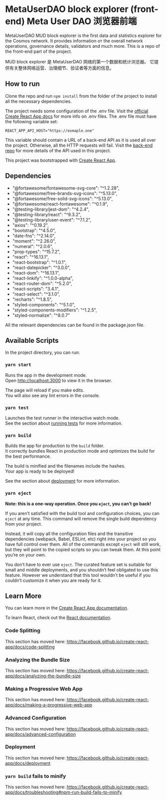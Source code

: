 
# MetaUserDAO block explorer (front-end) Meta User DAO 浏览器前端

MetaUserDAO MUD block explorer is the first data and statistics explorer for the Cosmos network. It provides information oт the overall network operations, governance details, validators and much more. 
This is a repo of the front-end part of the project.

MUD block explorer 是 MetaUserDAO 网络的第一个数据和统计浏览器。 它提供有关整体网络运营、治理细节、验证者等方面的信息。

## How to run

Clone the repo and run `npm install` from the folder of the project to install all the necessary dependencies.

The project needs some configuration of the .env file. Visit the [official  Create React App docs](https://create-react-app.dev/docs/adding-custom-environment-variables/) for more info on .env files. The .env file must have the
 following variable set:

`REACT_APP_API_HOST="https://exmaple.one"`

This variable should contain a URL of a back-end API as it is used all over the project. Otherwise, all the
HTTP requests will fail. Visit the [back-end repo](https://github.com/everstake/cosmoscan-api) for more details of
 the API used in this project.

This project was bootstrapped with [Create React App](https://github.com/facebook/create-react-app).

## Dependencies

* "@fortawesome/fontawesome-svg-core": "^1.2.28",
* "@fortawesome/free-brands-svg-icons": "^5.13.0",
* "@fortawesome/free-solid-svg-icons": "^5.13.0",
* "@fortawesome/react-fontawesome": "^0.1.9",
* "@testing-library/jest-dom": "^4.2.4",
* "@testing-library/react": "^9.3.2",
* "@testing-library/user-event": "^7.1.2",
* "axios": "^0.19.2",
* "bootstrap": "^4.5.0",
* "date-fns": "^2.14.0",
* "moment": "^2.26.0",
* "numeral": "^2.0.6",
* "prop-types": "^15.7.2",
* "react": "^16.13.1",
* "react-bootstrap": "^1.0.1",
* "react-datepicker": "^3.0.0",
* "react-dom": "^16.13.1",
* "react-linkify": "^1.0.0-alpha",
* "react-router-dom": "^5.2.0",
* "react-scripts": "3.4.1",
* "react-select": "^3.1.0",
* "recharts": "^1.8.5",
* "styled-components": "^5.1.0",
* "styled-components-modifiers": "^1.2.5",
* "styled-normalize": "^8.0.7"

All the relevant dependencies can be found in the package.json file.


## Available Scripts

In the project directory, you can run:

### `yarn start`

Runs the app in the development mode.<br />
Open [http://localhost:3000](http://localhost:3000) to view it in the browser.

The page will reload if you make edits.<br />
You will also see any lint errors in the console.

### `yarn test`

Launches the test runner in the interactive watch mode.<br />
See the section about [running tests](https://facebook.github.io/create-react-app/docs/running-tests) for more information.

### `yarn build`

Builds the app for production to the `build` folder.<br />
It correctly bundles React in production mode and optimizes the build for the best performance.

The build is minified and the filenames include the hashes.<br />
Your app is ready to be deployed!

See the section about [deployment](https://facebook.github.io/create-react-app/docs/deployment) for more information.

### `yarn eject`

**Note: this is a one-way operation. Once you `eject`, you can’t go back!**

If you aren’t satisfied with the build tool and configuration choices, you can `eject` at any time. This command will remove the single build dependency from your project.

Instead, it will copy all the configuration files and the transitive dependencies (webpack, Babel, ESLint, etc) right into your project so you have full control over them. All of the commands except `eject` will still work, but they will point to the copied scripts so you can tweak them. At this point you’re on your own.

You don’t have to ever use `eject`. The curated feature set is suitable for small and middle deployments, and you shouldn’t feel obligated to use this feature. However we understand that this tool wouldn’t be useful if you couldn’t customize it when you are ready for it.

## Learn More

You can learn more in the [Create React App documentation](https://facebook.github.io/create-react-app/docs/getting-started).

To learn React, check out the [React documentation](https://reactjs.org/).

### Code Splitting

This section has moved here: https://facebook.github.io/create-react-app/docs/code-splitting

### Analyzing the Bundle Size

This section has moved here: https://facebook.github.io/create-react-app/docs/analyzing-the-bundle-size

### Making a Progressive Web App

This section has moved here: https://facebook.github.io/create-react-app/docs/making-a-progressive-web-app

### Advanced Configuration

This section has moved here: https://facebook.github.io/create-react-app/docs/advanced-configuration

### Deployment

This section has moved here: https://facebook.github.io/create-react-app/docs/deployment

### `yarn build` fails to minify

This section has moved here: https://facebook.github.io/create-react-app/docs/troubleshooting#npm-run-build-fails-to-minify
